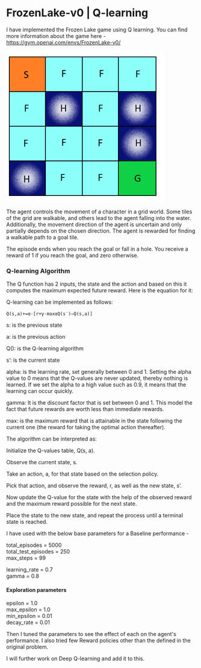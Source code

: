 # FrozenLake-v0 | Q-learning


I have implemented the Frozen Lake game using Q learning. 
You can find more information about the game here - https://gym.openai.com/envs/FrozenLake-v0/

![Frozen Lake](https://github.com/Nikhilkohli1/Data-Science-Machine-Learning/blob/master/Frozen%20Lake%20Q%20Learning/Frozen-Lake.png)


The agent controls the movement of a character in a grid world. Some tiles of the grid are walkable, and others lead to the agent falling into the water. Additionally, the movement direction of the agent is uncertain and only partially depends on the chosen direction. The agent is rewarded for finding a walkable path to a goal tile.

The episode ends when you reach the goal or fall in a hole. You receive a reward of 1 if you reach the goal, and zero otherwise.


### Q-learning Algorithm 

The Q function has 2 inputs, the state and the action and based on this it computes the maximum expected future reward. Here is the equation for it:

Q-learning can be implemented as follows:

	Q(s,a)+=α⋅[r+γ⋅maxαQ(s′)−Q(s,a)]

s: is the previous state

a: is the previous action

Q(): is the Q-learning algorithm

s’: is the current state

alpha: is the learning rate, set generally between 0 and 1. Setting the alpha value to 0 means that the Q-values are never updated, thereby nothing is learned. If we set the alpha to a high value such as 0.9, it means that the learning can occur quickly.

gamma: It is the discount factor that is set between 0 and 1. This model the fact that future rewards are worth less than immediate rewards.

max: is the maximum reward that is attainable in the state following the current one (the reward for taking the optimal action thereafter).

The algorithm can be interpreted as:

Initialize the Q-values table, Q(s, a).

Observe the current state, s.

Take an action, a, for that state based on the selection policy.

Pick that action, and observe the reward, r, as well as the new state, s’.

Now update the Q-value for the state with the help of the observed reward and the maximum reward possible for the next state.

Place the state to the new state, and repeat the process until a terminal state is reached.


I have used with the below base parameters for a Baseline performance - 

total_episodes = 5000        
total_test_episodes = 250    
max_steps = 99                

learning_rate = 0.7          
gamma = 0.8                

#### Exploration parameters

epsilon = 1.0                 
max_epsilon = 1.0            
min_epsilon = 0.01            
decay_rate = 0.01             

Then I tuned the parameters to see the effect of each on the agent's performance. 
I also tried few Reward policies other than the defined in the original problem. 

I will further work on Deep Q-learning and add it to this. 



